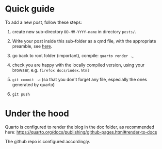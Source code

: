 Quick guide
===========

To add a new post, follow these steps: 

1. create new sub-directory `DD-MM-YYYY-name` in directory `posts/`.

2. Write your post inside this sub-folder as a qmd file, with the appropriate preamble,
  see [here](https://quarto.org/docs/websites/website-blog.html#posts-directory).

3. go back to root folder (important), compile: `quarto render .`, 

4. check you are happy with the locally compiled version, using your browser, e.g. `firefox docs/index.html`

5.  `git commit -a`  (so that you don't forget any file, especially the ones
    generated by quarto)

6. `git push`

Under the hood
==============

Quarto is configured to render the blog in the doc folder, as recommended here:
<https://quarto.org/docs/publishing/github-pages.html#render-to-docs>

The github repo is configured accordingly.
